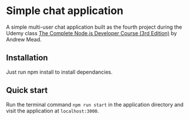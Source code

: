 # Simple chat application
A simple multi-user chat application built as the fourth project during the Udemy class [The Complete Node.js Developer Course (3rd Edition)](https://www.udemy.com/course/the-complete-nodejs-developer-course-2/) by Andrew Mead.

## Installation
Just run npm install to install dependancies.

## Quick start
Run the terminal command `npm run start` in the application directory and visit the application at `localhost:3000`.
